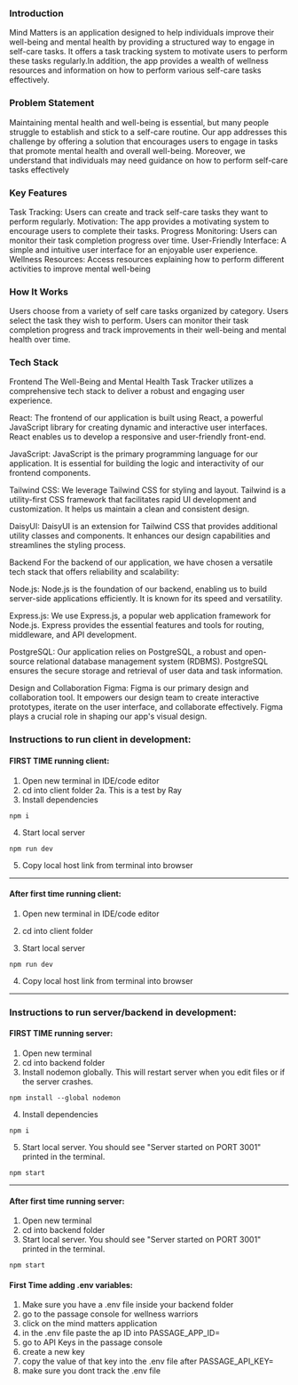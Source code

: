 ### Introduction
Mind Matters is an application designed to help individuals improve their well-being and mental health by providing a structured way to engage in self-care tasks. It offers a task tracking system to motivate users to perform these tasks regularly.In addition, the app provides a wealth of wellness resources and information on how to perform various self-care tasks effectively.

### Problem Statement
Maintaining mental health and well-being is essential, but many people struggle to establish and stick to a self-care routine. Our app addresses this challenge by offering a solution that encourages users to engage in tasks that promote mental health and overall well-being. Moreover, we understand that individuals may need guidance on how to perform self-care tasks effectively

### Key Features
Task Tracking: Users can create and track self-care tasks they want to perform regularly.
Motivation: The app provides a motivating system to encourage users to complete their tasks.
Progress Monitoring: Users can monitor their task completion progress over time.
User-Friendly Interface: A simple and intuitive user interface for an enjoyable user experience.
Wellness Resources: Access resources explaining how to perform different activities to improve mental well-being

### How It Works
Users choose from a variety of self care tasks organized by category. Users select the task they wish to perform.
Users can monitor their task completion progress and track improvements in their well-being and mental health over time.

### Tech Stack 

Frontend
The Well-Being and Mental Health Task Tracker utilizes a comprehensive tech stack to deliver a robust and engaging user experience.

React: The frontend of our application is built using React, a powerful JavaScript library for creating dynamic and interactive user interfaces. React enables us to develop a responsive and user-friendly front-end.

JavaScript: JavaScript is the primary programming language for our application. It is essential for building the logic and interactivity of our frontend components.

Tailwind CSS: We leverage Tailwind CSS for styling and layout. Tailwind is a utility-first CSS framework that facilitates rapid UI development and customization. It helps us maintain a clean and consistent design.

DaisyUI: DaisyUI is an extension for Tailwind CSS that provides additional utility classes and components. It enhances our design capabilities and streamlines the styling process.

Backend
For the backend of our application, we have chosen a versatile tech stack that offers reliability and scalability:

Node.js: Node.js is the foundation of our backend, enabling us to build server-side applications efficiently. It is known for its speed and versatility.

Express.js: We use Express.js, a popular web application framework for Node.js. Express provides the essential features and tools for routing, middleware, and API development.

PostgreSQL: Our application relies on PostgreSQL, a robust and open-source relational database management system (RDBMS). PostgreSQL ensures the secure storage and retrieval of user data and task information.

Design and Collaboration
Figma: Figma is our primary design and collaboration tool. It empowers our design team to create interactive prototypes, iterate on the user interface, and collaborate effectively. Figma plays a crucial role in shaping our app's visual design. 

### Instructions to run client in development:

#### FIRST TIME running client:

1. Open new terminal in IDE/code editor
2. cd into client folder
2a. This is a test by Ray
3. Install dependencies

```
npm i
```

4. Start local server

```
npm run dev
```

5. Copy local host link from terminal into browser

---

#### After first time running client:

1. Open new terminal in IDE/code editor

2. cd into client folder

3. Start local server

```
npm run dev
```

4. Copy local host link from terminal into browser

---

### Instructions to run server/backend in development:

#### FIRST TIME running server:
1. Open new terminal
2. cd into backend folder
3. Install nodemon globally. This will restart server when you edit files or if the server crashes.

```
npm install --global nodemon
```

4. Install dependencies

```
npm i
```

5. Start local server. You should see "Server started on PORT 3001" printed in the terminal.

```
npm start
```

---

#### After first time running server:

1. Open new terminal
2. cd into backend folder
3. Start local server. You should see "Server started on PORT 3001" printed in the terminal.

```
npm start
```
#### First Time adding .env variables:
1. Make sure you have a .env file inside your backend folder
2. go to the passage console for wellness warriors
3. click on the mind matters application
4. in the .env file paste the ap ID into PASSAGE_APP_ID=
5. go to API Keys in the passage console
6. create a new key 
7. copy the value of that key into the .env file after PASSAGE_API_KEY=
8. make sure you dont track the .env file 

